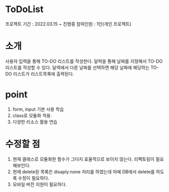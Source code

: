 # ToDoList

프로젝트 기간 : 2022.03.15 ~ 진행중
참여인원 : 1인(개인 프로젝트)

# 소개

사용자 입력을 통해 TO-DO 리스트를 작성한다.
달력을 통해 날짜를 지정해서 TO-DO리스트를 작성할 수 있다.
달력에서 다른 날짜를 선택하면 해당 날짜에 해당하는 TO-DO 리스트가 리스트목록에 출력된다.

# point

1. form, input 기본 사용 학습
2. class로 모듈화 적용.
3. 다양한 리소스 활용 연습

# 수정할 점

1. 현재 클래스로 모듈화한 함수가 그다지 효율적으로 보이지 않는다. 리팩토링이 필요해보인다.
2. 현재 delete된 목록은 disaply:none 처리를 하였는데 아예 DB에서 delete를 하도록 수정이 필요하다.
3. 모바일 버전 지원이 필요하다.
